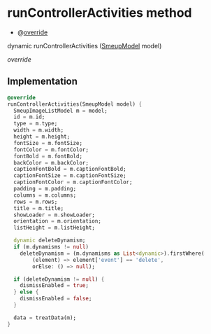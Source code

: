 


# runControllerActivities method







- @[override](https://api.flutter.dev/flutter/dart-core/override-constant.html)

dynamic runControllerActivities
([SmeupModel](../../smeup_models_widgets_smeup_model/SmeupModel-class.md) model)

_override_






## Implementation

```dart
@override
runControllerActivities(SmeupModel model) {
  SmeupImageListModel m = model;
  id = m.id;
  type = m.type;
  width = m.width;
  height = m.height;
  fontSize = m.fontSize;
  fontColor = m.fontColor;
  fontBold = m.fontBold;
  backColor = m.backColor;
  captionFontBold = m.captionFontBold;
  captionFontSize = m.captionFontSize;
  captionFontColor = m.captionFontColor;
  padding = m.padding;
  columns = m.columns;
  rows = m.rows;
  title = m.title;
  showLoader = m.showLoader;
  orientation = m.orientation;
  listHeight = m.listHeight;

  dynamic deleteDynamism;
  if (m.dynamisms != null)
    deleteDynamism = (m.dynamisms as List<dynamic>).firstWhere(
        (element) => element['event'] == 'delete',
        orElse: () => null);

  if (deleteDynamism != null) {
    dismissEnabled = true;
  } else {
    dismissEnabled = false;
  }

  data = treatData(m);
}
```








